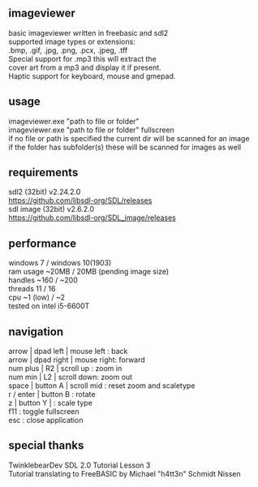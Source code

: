 ## imageviewer
basic imageviewer written in freebasic and sdl2\
supported image types or extensions:\
.bmp, .gif, .jpg, .png, .pcx, .jpeg, .tff\
Special support for .mp3 this will extract the\
cover art from a mp3 and display it if present.\
Haptic support for keyboard, mouse and gmepad.
## usage
imageviewer.exe "path to file or folder"\
imageviewer.exe "path to file or folder" fullscreen\
if no file or path is specified the current dir will be scanned for an image\
if the folder has subfolder(s) these will be scanned for images as well
## requirements
sdl2 (32bit) v2.24.2.0\
https://github.com/libsdl-org/SDL/releases
\
sdl image (32bit) v2.6.2.0\
https://github.com/libsdl-org/SDL_image/releases
## performance
windows 7 / windows 10(1903)\
ram usage ~20MB / 20MB (pending image size)\
handles   ~160 / ~200\
threads   11 / 16\
cpu       ~1 (low) / ~2\
tested on intel i5-6600T
## navigation
arrow     | dpad left  | mouse left : back\
arrow     | dpad right | mouse right: forward\
num plus  | R2         | scroll up  : zoom in\
num min   | L2         | scroll down: zoom out\
space     | button A   | scroll mid : reset zoom and scaletype\
r / enter | button B                : rotate\
z         | button Y   |            : scale type\
f11                                 : toggle fullscreen\
esc                                 : close application
## special thanks
TwinklebearDev SDL 2.0 Tutorial Lesson 3\
Tutorial translating to FreeBASIC by Michael "h4tt3n" Schmidt Nissen
